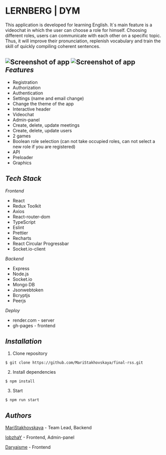 # LERNBERG | DYM

This application is developed for learning English. It`s main feature is a videochat in which the user can choose a role for himself. 
Choosing different roles, users can communicate with each other on a specific topic. Thus, it will improve their pronunciation, replenish vocabulary and train the skill of quickly compiling coherent sentences.

![Screenshot of app](https://i.ibb.co/1rrTwWp/image.png)
![Screenshot of app](https://i.ibb.co/XSHQQTS/1.png)
***Features***
----------------------------
- Registration
- Authorization
- Authentication
- Settings (name and email change)
- Change the theme of the app
- Interactive header
- Videochat
- Admin-panel
- Create, delete, update meetings
- Create, delete, update users
- 2 games
- Boolean role selection (can not take occupied roles, can not select a new role if you are registered)
- API
- Preloader
- Graphics

***Tech Stack***
----------------------------

_Frontend_
- React
- Redux Toolkit
- Axios
- React-router-dom
- TypeScript
- Eslint
- Prettier
- Recharts
- React Circular Progressbar
- Socket.io-client

_Backend_
- Express
- Node.js
- Socket.io
- Mongo DB
- Jsonwebtoken
- Bcryptjs
- Peerjs

_Deploy_
- render.com - server
- gh-pages - frontend

***Installation***
--------------------------
1. Clone repository
```
$ git clone https://github.com/MariStakhovskaya/final-rss.git
```
2. Install dependencies
```
$ npm install
```
3. Start
```
$ npm run start
```

***Authors***
-------------------------
[MariStakhovskaya](https://github.com/MariStakhovskaya) - Team Lead, Backend

[lobzhaY](https://github.com/lobzhaY) - Frontend, Admin-panel

[Daryaisme](https://github.com/Daryaisme) - Frontend
